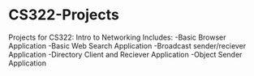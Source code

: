 # CS322-Projects
Projects for CS322: Intro to Networking
Includes:
-Basic Browser Application
-Basic Web Search Application
-Broadcast sender/reciever Application
-Directory Client and Reciever Application
-Object Sender Application

